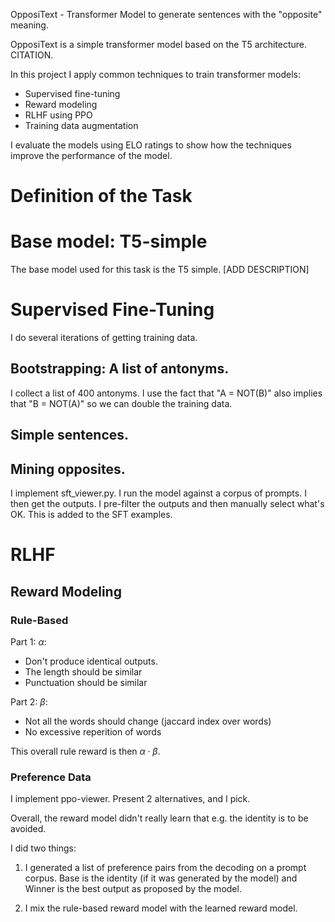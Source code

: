OpposiText - Transformer Model to generate sentences with the "opposite" meaning.

OpposiText is a simple transformer model based on the T5 architecture. CITATION.

In this project I apply common techniques to train transformer models:
* Supervised fine-tuning
* Reward modeling
* RLHF using PPO
* Training data augmentation

I evaluate the models using ELO ratings to show how the techniques improve the
performance of the model.

# Definition of the Task


# Base model: T5-simple
The base model used for this task is the T5 simple. [ADD DESCRIPTION]

# Supervised Fine-Tuning

I do several iterations of getting training data.

## Bootstrapping: A list of antonyms.
I collect a list of 400 antonyms. I use the fact that "A = NOT(B)" also implies
that "B = NOT(A)" so we can double the training data.

## Simple sentences.

## Mining opposites.
I implement sft_viewer.py. I run the model against a corpus of prompts. I then
get the outputs. I pre-filter the outputs and then manually select what's OK.
This is added to the SFT examples.

# RLHF

## Reward Modeling

### Rule-Based

Part 1: $\alpha$:
* Don't produce identical outputs.
* The length should be similar
* Punctuation should be similar

Part 2: $\beta$:
* Not all the words should change (jaccard index over words)
* No excessive reperition of words

This overall rule reward is then $\alpha \cdot \beta$.

### Preference Data
I implement ppo-viewer. Present 2 alternatives, and I pick.

Overall, the reward model didn't really learn that e.g. the identity is to be
avoided.

I did two things:
1) I generated a list of preference pairs from the decoding on a prompt corpus.
Base is the identity (if it was generated by the model) and Winner is the best
output as proposed by the model.

2) I mix the rule-based reward model with the learned reward model.


